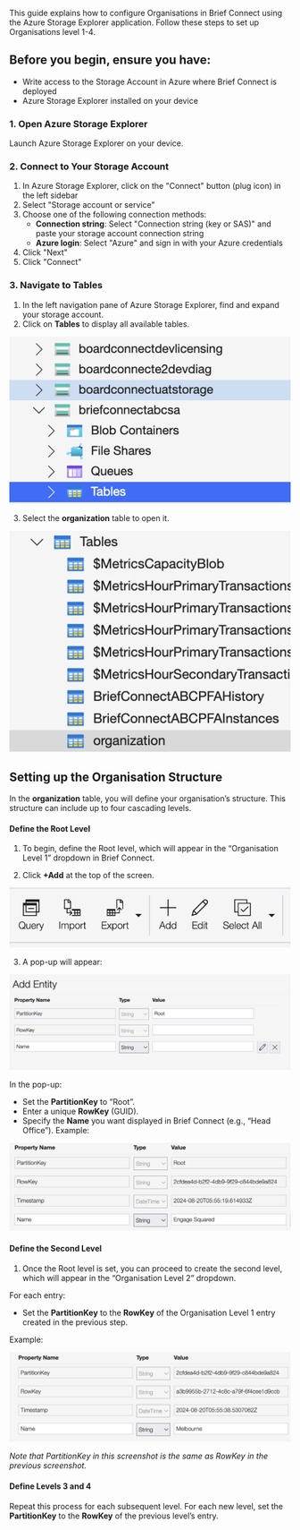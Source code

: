 This guide explains how to configure Organisations in Brief Connect using the Azure Storage Explorer application. Follow these steps to set up Organisations level 1-4.

## Before you begin, ensure you have:
*   Write access to the Storage Account in Azure where Brief Connect is deployed
*   Azure Storage Explorer installed on your device

### 1. Open Azure Storage Explorer[](https://dev.azure.com/engagesq/Brief%20Connect/_wiki/wikis/Admin%20Guide/1432/How-to-manage-Brief-Connect-permissions-with-Azure-Storage-Explorer?anchor=1.-open-azure-storage-explorer)

Launch Azure Storage Explorer on your device.

### 2. Connect to Your Storage Account
1.  In Azure Storage Explorer, click on the "Connect" button (plug icon) in the left sidebar
2.  Select "Storage account or service"
3.  Choose one of the following connection methods:
    *   **Connection string**: Select "Connection string (key or SAS)" and paste your storage account connection string
    *   **Azure login**: Select "Azure" and sign in with your Azure credentials
4.  Click "Next"
5.  Click "Connect"

### 3. Navigate to Tables[](https://dev.azure.com/engagesq/Brief%20Connect/_wiki/wikis/Admin%20Guide/1432/How-to-manage-Brief-Connect-permissions-with-Azure-Storage-Explorer?anchor=3.-navigate-to-tables)

1.  In the left navigation pane of Azure Storage Explorer, find and expand your storage account.
2.  Click on **Tables** to display all available tables.

![image.png](.attachments/image-c0aa086e-072d-4e4a-ac92-00d880c3cc6d.png)

3. Select the **organization** table to open it.

![image.png](.attachments/image-5d6b49b0-2d1f-4fbf-b1ee-ad2b5168f7fd.png)

## Setting up the Organisation Structure

In the **organization** table, you will define your organisation’s structure. This structure can include up to four cascading levels.

#### Define the Root Level

1.  To begin, define the Root level, which will appear in the “Organisation Level 1” dropdown in Brief Connect.
    
2.  Click **+Add** at the top of the screen.

![image.png](.attachments/image-8fc821a1-e701-4fd6-b63a-4f8fee437cd3.png)

3. A pop-up will appear:

![image.png](.attachments/image-67426a28-88a2-46d3-8c42-40e34c799b0c.png)

In the pop-up:
*   Set the **PartitionKey** to “Root”.
*   Enter a unique **RowKey** (GUID).
*   Specify the **Name** you want displayed in Brief Connect (e.g., “Head Office”).
Example:

![image.png](.attachments/image-2daa8075-62a0-41ef-a435-d9274dc3fbc7.png)

#### Define the Second Level

1.  Once the Root level is set, you can proceed to create the second level, which will appear in the “Organisation Level 2” dropdown.

For each entry:
*   Set the **PartitionKey** to the **RowKey** of the Organisation Level 1 entry created in the previous step.

Example:

![image.png](.attachments/image-afc4136a-e8e9-4f12-8ad5-efe23cfc374e.png)

_Note that PartitionKey in this screenshot is the same as RowKey in the previous screenshot._

#### Define Levels 3 and 4

Repeat this process for each subsequent level. For each new level, set the **PartitionKey** to the **RowKey** of the previous level’s entry.
